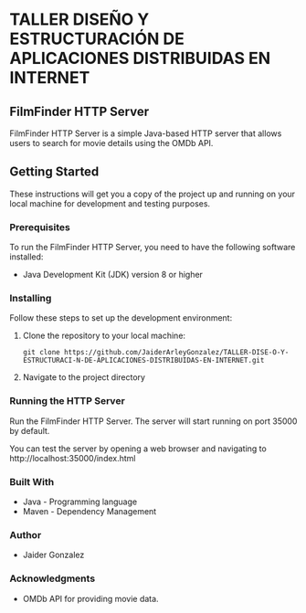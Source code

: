 # TALLER DISEÑO Y ESTRUCTURACIÓN DE APLICACIONES DISTRIBUIDAS EN INTERNET
## FilmFinder HTTP Server
FilmFinder HTTP Server is a simple Java-based HTTP server that allows users to search for movie details using the OMDb API.

## Getting Started

These instructions will get you a copy of the project up and running on your local machine for development and testing purposes.

### Prerequisites

To run the FilmFinder HTTP Server, you need to have the following software installed:

- Java Development Kit (JDK) version 8 or higher

### Installing

Follow these steps to set up the development environment:

1. Clone the repository to your local machine:

    ```
    git clone https://github.com/JaiderArleyGonzalez/TALLER-DISE-O-Y-ESTRUCTURACI-N-DE-APLICACIONES-DISTRIBUIDAS-EN-INTERNET.git
    ```
2. Navigate to the project directory
### Running the HTTP Server

Run the FilmFinder HTTP Server.
The server will start running on port 35000 by default.

You can test the server by opening a web browser and navigating to http://localhost:35000/index.html

### Built With
- Java - Programming language
- Maven - Dependency Management
### Author
- Jaider Gonzalez
### Acknowledgments
- OMDb API for providing movie data.